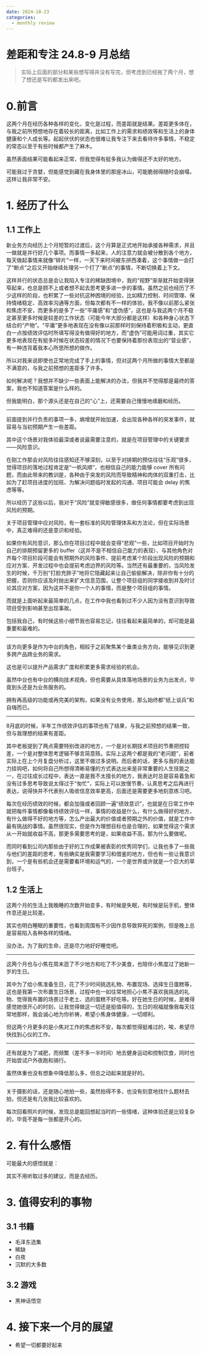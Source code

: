 ```yaml
---
date: 2024-10-23
categories:
  - monthly review
---
```




# 差距和专注 24.8-9 月总结

> 实际上后面的部分和某些想写得并没有写完，但考虑到已经拖了两个月，想了想还是写的都发出来吧。

# 0.前言

这两个月在经历各种各样的变化，变化是过程，而差距就是结果。差距更多体在，与我之前所预想地存在着较长的距离，比如工作上的需求和绩效等和生活上的身体健康和个人成长等。起起伏伏的状态也很难让我专注下来去看待许多事情，不稳定的常态以至于有些时候都产生了麻木。

虽然表面结果可能看起来正常，但我觉得有挺多我认为做得还不太好的地方。

可能我过于贪婪，但能感觉到藏在我身体里的那座冰山，可能脆弱得随时会崩塌，这样让我非常不安。

<!-- more -->


# 1. 经历了什么

## 1.1 工作上

新业务方向经历上个月短暂的过渡后，这个月算是正式地开始承接各种需求，并且一做就是并行好几个事项。而事情一多起来，人的注意力就会被分散到各个地方，每天做起事情来就像“碎片”一样，一天下来时间被东拼西凑着，这个事情做一会打了“断点”之后又开始继续处理另一个打了“断点”的事情，不断切换着上下文。

这样并行的状态总是会让我陷入专注的稀缺困境中，我的“视野”渐渐就开始变得狭窄起来，也总是顾不上或者想不起去思考更多进一步的事情。虽然之前也经历了不少这样的阶段，也积累了一些对抗这种困境的经验，比如精力控制、时间管理、保持情绪稳定、高效率沟通等方面，但每次都有不一样的体验，我不像以前那么紧张和焦虑不安，而更多的是多了一些“平庸感”和“虚伪感”，这也是与我这两个月不稳定甚至更多时候是较差的工作状态（可能今年大部分都是这样）和各种身心状态下结合的“产物”。“平庸”更多地表现在没有像以前那样时刻保持着积极和主动，更直白一点按绩效评估时所填写得没有做得好的地方，而“虚伪”可能用词过重，其实它更多地表现在有挺多时候在状态较差的情况下也要保持着那份表现出的“营业感”，有一种违背着我本心所思所想的做作。

所以对我来说即使也正常地完成了手上的事情，但对这两个月所做的事情大至都是不满意的，与我之前预想的差距多了许多。

如何解决呢？我想并不缺少一些表面上能解决的办法，但我并不觉得那是最终的答案，我也不知道答案是什么样的。

但我能明白，那个源头还是在自己的“心”上，还需要自己慢慢地琢磨和经历。

---

前面提到并行负责的事项一多，熵增就开始加速，会出现各种各样的突发事件，就容易与当初预期产生一些差距。

其中这个场景对我体验最深或者说最需要注意的，就是在项目管理中的关键要求——风险意识。

在刚工作那会对风险往往感知还不够深刻，以至于对排期的预估往往“乐观”很多，觉得项目的落地过程肯定是“一帆风顺”，也相信自己的能力能够
cover 所有问题，而由此带来的教训是，各种由于突发的风险而导致精神和肉体的双重打击，比如为了赶项目进度的加班、为解决问题临时发起的沟通、项目可能会
delay 的焦虑等等。

所以经历了这些以后，我对于“风险”就变得敏感很多，做任何事情都要考虑到出现风险的预期。

关于项目管理中应对风险，有一套标准的风险管理体系和方法论，但在实际场景中，真正难得的还是意识和经验。

如果你有风险意识，那么你在项目过程中就会变得“悲观”一些，比如项目开始时为自己的排期预留更多的
buffer（这并不是不相信自己能力的表现）、与其他角色对齐每个项目阶段可能会有预期外的风险事件、提前考虑某个阶段出现风险的预期和应对方案、开发过程中也会提前考虑边界的风险等。当然还有最重要的，当风险发生的时候，千万别“打脸充胖子”地将它隐藏起来让自己偷偷解决，除非你有十分的把握，否则你应该及时抛出来扩大信息范围，让整个项目组的同学接收到并及时讨论其应对方案，因为这并不是你一个人的事情，而是整个项目组的事情。

而就是上面听起来最简单的几点，在工作中我也看到过不少人因为没有意识到导致项目受到影响甚至出现事故。

包括我自己，有时候这些小细节我也容易忘记，往往看起来最简单的，却可能是最重要和最难的。

---

该方向更多是作为中台的角色，相较于之前聚焦某个垂类业务方向，能够见识到更多跨产品跨业务的需求。

这也是可以提升产品需求广度和积累更多需求经验的机会。

虽然中台也有中台的横向技术视角，但也需要从具体落地场景的业务为出发点，毕竟到头还是为业务服务的。

拥有再高级的功能或再完美的架构，如果没有业务使用，那么始终都“纸上谈兵”和自嗨而已。

---

8月底的时候，半年工作绩效评估的事项也有了结果，与我之前预想的结果一致，但与我理想的结果有差距。

其中老板提到了两点需要特别改进的地方，一个是对长期技术项目的节奏把控较差，一个是对整体思考逻辑不够言简意赅。实际上这两个都是我的“老问题”，前者实际上在上个月复盘分析过，这里不做过多说明。而后者的话，更多与我的表达能力挂钩吧，如何将自己所想得清晰易懂的方式表达出来是非常重要的人生技能之一，在过往成长过程中，表达一直是我不太擅长的地方，我表达时总是容易着急和没有过多思考导致说太得过于“匆忙”，实际上可以放慢节奏，认真思考之后再进行表达，说得快并不代表别人吸收信息效率更高，后面还是需要更多地刻意练习吧。

每次在经历绩效的时候，都会加强或者回顾一遍“绩效意识”，也就是在日常工作中就把每件事情都像看待绩效评估一样，事情的收益是什么，有什么做得好的地方，有什么做得不好的地方等，怎么产出最大的价值或者预期之外的价值，就是工作中最有挑战的事情。虽然很现实，但是作为理想目标也是合理的，如果觉得这个需求从一开始就收益不高，那更多需要思考的是，如果收益不高，那为什么要做呢。

而同时看到公司内那些由于好的工作成果被表彰的优秀同学们，让我也多了一些我与他们的差距的思考，有些确实是我需要学习和借鉴的地方，但也有一些让我意识到，一个是有些机会还是需要看环境和运气的，一个是世界或许就是一个巨大的草台班子。

## 1.2 生活上

这两个月的生活上我晚睡的次数开始变多，有时候是失眠，有时候是玩手机，整体作息还是比较差。

其实也明白睡眠的重要性，也看到周围有不少因作息导致猝死的案例，但是晚上总是容易陷入各种各样的情绪。

没办法，为了我的生命，还是尽力地好好睡觉吧。

---

这两个月也与小焦在周末逛了不少地方和吃了不少美食，也陪伴小焦度过了她新一岁的生日。

其中为了给小焦准备生日，花了不少时间挑选礼物、布置现场、选择生日蛋糕等，这也是我第一次布置生日场景，过程中也一如往常地担心小焦不喜欢我挑选的礼物、觉得我布置的场景过于老土、选的蛋糕不好吃等。好在她生日的时候，是难得感觉她很开心的时刻，让我觉得做这一切还是挺值得的，生日的祝福就像我每天往常地那样，我会诚心地为你祈祷，希望小焦身体健康，一切顺利。

但这两个月更多的是小焦对工作的焦虑和不安，每次都觉得挺难过的，唉，希望尽快找到心仪的工作。

---

还有就是为了减肥，而频繁（差不多一半时间）地去健身运动和控制饮食，同时也开始尝试户外夜跑和骑行。

虽然体重也没有想象中降低那么多，但总之动起来就是好的。

---

关于摄影的话，还是随心地拍一些，虽然拍得不多，也没有刻意地找什么题材去拍，但还是有几张我比较喜欢的。

每次回看照片的时候，发现总是能回想起当时的一些情绪，这种体验还是比较复杂的，毕竟不是每一张都是开心的。

# 2. 有什么感悟

可能最大的感悟就是：

其实不用听取过多的建议，而是去经历。

# 3. 值得安利的事物

## 3.1 书籍

- 毛泽东选集
- 稀缺
- 白夜
- 沉默的大多数

## 3.2 游戏

- 黑神话悟空

# 4. 接下来一个月的展望

- 希望一切都要好起来